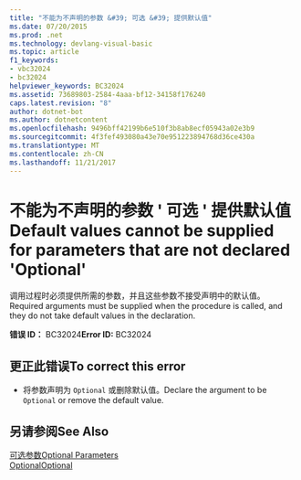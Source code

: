 ```yaml
---
title: "不能为不声明的参数 &#39; 可选 &#39; 提供默认值"
ms.date: 07/20/2015
ms.prod: .net
ms.technology: devlang-visual-basic
ms.topic: article
f1_keywords:
- vbc32024
- bc32024
helpviewer_keywords: BC32024
ms.assetid: 73689803-2584-4aaa-bf12-34158f176240
caps.latest.revision: "8"
author: dotnet-bot
ms.author: dotnetcontent
ms.openlocfilehash: 9496bff42199b6e510f3b8ab8ecf05943a02e3b9
ms.sourcegitcommit: 4f3fef493080a43e70e951223894768d36ce430a
ms.translationtype: MT
ms.contentlocale: zh-CN
ms.lasthandoff: 11/21/2017
---
```

# <a name="default-values-cannot-be-supplied-for-parameters-that-are-not-declared-39optional39"></a><span data-ttu-id="f19c9-102">不能为不声明的参数 &#39; 可选 &#39; 提供默认值</span><span class="sxs-lookup"><span data-stu-id="f19c9-102">Default values cannot be supplied for parameters that are not declared &#39;Optional&#39;</span></span>
<span data-ttu-id="f19c9-103">调用过程时必须提供所需的参数，并且这些参数不接受声明中的默认值。</span><span class="sxs-lookup"><span data-stu-id="f19c9-103">Required arguments must be supplied when the procedure is called, and they do not take default values in the declaration.</span></span>  
  
 <span data-ttu-id="f19c9-104">**错误 ID：** BC32024</span><span class="sxs-lookup"><span data-stu-id="f19c9-104">**Error ID:** BC32024</span></span>  
  
## <a name="to-correct-this-error"></a><span data-ttu-id="f19c9-105">更正此错误</span><span class="sxs-lookup"><span data-stu-id="f19c9-105">To correct this error</span></span>  
  
-   <span data-ttu-id="f19c9-106">将参数声明为 `Optional` 或删除默认值。</span><span class="sxs-lookup"><span data-stu-id="f19c9-106">Declare the argument to be `Optional` or remove the default value.</span></span>  
  
## <a name="see-also"></a><span data-ttu-id="f19c9-107">另请参阅</span><span class="sxs-lookup"><span data-stu-id="f19c9-107">See Also</span></span>  
 [<span data-ttu-id="f19c9-108">可选参数</span><span class="sxs-lookup"><span data-stu-id="f19c9-108">Optional Parameters</span></span>](../../visual-basic/programming-guide/language-features/procedures/optional-parameters.md)  
 [<span data-ttu-id="f19c9-109">Optional</span><span class="sxs-lookup"><span data-stu-id="f19c9-109">Optional</span></span>](../../visual-basic/language-reference/modifiers/optional.md)
